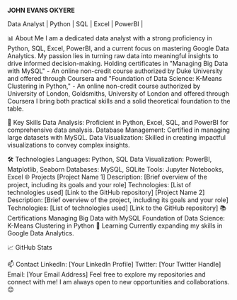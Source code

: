 **JOHN EVANS OKYERE**

Data Analyst | Python | SQL | Excel | PowerBI | 

📊 About Me
I am a dedicated data analyst with a strong proficiency in Python, SQL, Excel, PowerBI, and a current focus on mastering Google Data Analytics. My passion lies in turning raw data into meaningful insights to drive informed decision-making. Holding certificates in "Managing Big Data with MySQL" - An online non-credit course authorized by Duke University and offered 
through Coursera and "Foundation of Data Science: K-Means Clustering in Python," - An online non-credit course authorized by University of London, 
Goldsmiths, University of London and offered through Coursera I bring both practical skills and a solid theoretical foundation to the table.

🚀 Key Skills
Data Analysis: Proficient in Python, Excel, SQL, and PowerBI for comprehensive data analysis.
Database Management: Certified in managing large datasets with MySQL.
Data Visualization: Skilled in creating impactful visualizations to convey complex insights.

🛠️ Technologies
Languages: Python, SQL
Data Visualization: PowerBI, Matplotlib, Seaborn
Databases: MySQL, SQLite
Tools: Jupyter Notebooks, Excel
🌐 Projects
[Project Name 1]
Description: [Brief overview of the project, including its goals and your role]
Technologies: [List of technologies used]
[Link to the GitHub repository]
[Project Name 2]
Description: [Brief overview of the project, including its goals and your role]
Technologies: [List of technologies used]
[Link to the GitHub repository]
📚 Certifications
Managing Big Data with MySQL
Foundation of Data Science: K-Means Clustering in Python
🌱 Learning
Currently expanding my skills in Google Data Analytics.

📈 GitHub Stats

📫 Contact
LinkedIn: [Your LinkedIn Profile]
Twitter: [Your Twitter Handle]
Email: [Your Email Address]
Feel free to explore my repositories and connect with me! I am always open to new opportunities and collaborations. 😊

